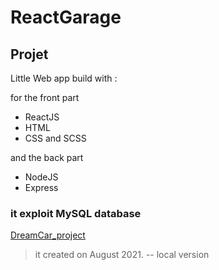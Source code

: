 # ReactGarage
## Projet 
Little Web app build with :

for the front part 

- ReactJS 
- HTML
- CSS and SCSS 


and the back part

- NodeJS
- Express 
 

### it exploit MySQL database 

[DreamCar_project](https://dreamingcar.netlify.app/)

> it created on August 2021. -- local version 
